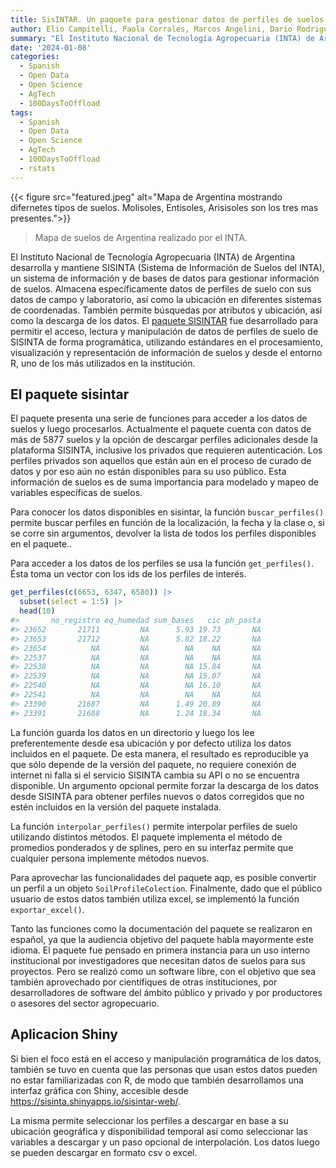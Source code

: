 ```yaml
---
title: SisINTAR. Un paquete para gestionar datos de perfiles de suelos de Argentina
author: Elio Campitelli, Paola Corrales, Marcos Angelini, Dario Rodriguez, Yanina Bellini Saibene
summary: "El Instituto Nacional de Tecnología Agropecuaria (INTA) de Argentina desarrolla y mantiene  SISINTA (Sistema de Información de Suelos del INTA), un sistema de información y de bases de datos para gestionar información de suelos. Almacena específicamente datos de perfiles de suelo con sus datos de campo y laboratorio, así como la ubicación en diferentes sistemas de coordenadas. También permite búsquedas por atributos y ubicación, así como la descarga de los datos. El paquete SISINTAR fue desarrollado para permitir el acceso, lectura y manipulación de datos de perfiles de suelo de SISINTA de forma programática, utilizando estándares en el procesamiento, visualización y representación de información de suelos y desde el entorno R, uno de los más utilizados en la institución."
date: '2024-01-08'
categories:
  - Spanish
  - Open Data
  - Open Science
  - AgTech
  - 100DaysToOffload
tags:
  - Spanish
  - Open Data
  - Open Science
  - AgTech
  - 100DaysToOffload
  - rstats
---
```


{{< figure src="featured.jpeg" alt="Mapa de Argentina mostrando difernetes tipos de suelos. Molisoles, Entisoles, Arisisoles son los tres mas presentes.">}}

> Mapa de suelos de Argentina realizado por el INTA.

El Instituto Nacional de Tecnología Agropecuaria (INTA) de Argentina desarrolla y mantiene  SISINTA (Sistema de Información de Suelos del INTA), un sistema de información y de bases de datos para gestionar información de suelos. Almacena específicamente datos de perfiles de suelo con sus datos de campo y laboratorio, así como la ubicación en diferentes sistemas de coordenadas. También permite búsquedas por atributos y ubicación, así como la descarga de los datos. El [paquete SISINTAR](https://github.com/INTA-Suelos/SISINTAR) fue desarrollado para permitir el acceso, lectura y manipulación de datos de perfiles de suelo de SISINTA de forma programática, utilizando estándares en el procesamiento, visualización y representación de información de suelos y desde el entorno R, uno de los más utilizados en la institución.

## El paquete sisintar

El paquete presenta una serie de funciones para acceder a los datos de suelos y luego procesarlos. Actualmente el paquete cuenta con datos de más de 5877 suelos y la opción de descargar perfiles adicionales desde la plataforma SISINTA, inclusive los privados que requieren autenticación. Los perfiles privados son aquellos que están aún en el proceso de curado de datos y por eso aún no están disponibles para su uso público. Esta información de suelos es de suma importancia para modelado y mapeo de variables específicas de suelos.

Para conocer los datos disponibles en sisintar, la función `buscar_perfiles()` permite buscar perfiles en función de la localización, la fecha y la clase o, si se corre sin argumentos, devolver la lista de todos los perfiles disponibles en el paquete..

Para acceder a los datos de los perfiles se usa la función `get_perfiles()`. Ésta toma un vector con los ids de los perfiles de interés. 

``` r
get_perfiles(c(6653, 6347, 6580)) |> 
  subset(select = 1:5) |> 
  head(10)
#>       no_registro eq_humedad sum_bases   cic ph_pasta
#> 23652       21711         NA      5.93 19.73       NA
#> 23653       21712         NA      5.82 18.22       NA
#> 23654          NA         NA        NA    NA       NA
#> 22537          NA         NA        NA    NA       NA
#> 22538          NA         NA        NA 15.84       NA
#> 22539          NA         NA        NA 15.07       NA
#> 22540          NA         NA        NA 16.10       NA
#> 22541          NA         NA        NA    NA       NA
#> 23390       21687         NA      1.49 20.89       NA
#> 23391       21688         NA      1.24 18.34       NA

```

La función guarda los datos en un directorio y luego los lee preferentemente desde esa ubicación y por defecto utiliza los datos incluidos en el paquete. De esta manera, el resultado es reproducible ya que sólo depende de la versión del paquete, no requiere conexión de internet ni falla si el servicio SISINTA cambia su API o no se encuentra disponible. Un argumento opcional permite forzar la descarga de los datos desde SISINTA para obtener perfiles nuevos o datos corregidos que no estén incluidos en la versión del paquete instalada.  

La función `interpolar_perfiles()` permite interpolar perfiles de suelo utilizando distintos métodos. El paquete implementa el método de promedios ponderados y de splines, pero en su interfaz permite que cualquier persona implemente métodos nuevos. 

Para aprovechar las funcionalidades del paquete aqp, es posible convertir un perfil a un objeto `SoilProfileColection`. Finalmente, dado que el público usuario de estos datos también utiliza excel, se implementó la función `exportar_excel()`. 

Tanto las funciones como la documentación del paquete se realizaron en español, ya que la audiencia objetivo del paquete habla mayormente este idioma. El paquete fue pensado en primera instancia para un uso interno institucional por investigadores que necesitan datos de suelos para sus proyectos. Pero se realizó como un software libre, con el objetivo que sea también aprovechado por científiques de otras instituciones, por desarrolladores de software del ámbito público y privado y por productores o asesores del sector agropecuario.

## Aplicacion Shiny

Si bien el foco está en el acceso y manipulación programática de los datos, también se tuvo en cuenta que las personas que usan estos datos pueden no estar familiarizadas con R, de modo que también desarrollamos una interfaz gráfica con Shiny, accesible desde https://sisinta.shinyapps.io/sisintar-web/. 

La misma permite seleccionar los perfiles a descargar en base a su ubicación geográfica y disponibilidad temporal así como seleccionar las variables a descargar y un paso opcional de interpolación. Los datos luego se pueden descargar en formato csv o excel.
